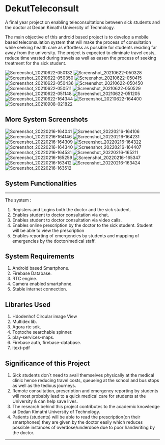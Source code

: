 # DekutTeleconsult
A final year project on enabling teleconsultations between sick students and the doctor at Dedan Kimathi University of Technology. 

The main objective of this android based project is to develop a mobile based teleconsulation system that will make the process of consultation while seeking health care as effortless as possible for students residing far away from the university.
The project is expected to eliminate travel costs, reduce time wasted during travels as well as easen the process of seeking treatment for the sick student.

![Screenshot_20210622-050132](https://user-images.githubusercontent.com/44303544/154270512-917511df-abb7-49e5-932f-6d5150c4bf1b.png)
![Screenshot_20210622-050328](https://user-images.githubusercontent.com/44303544/154270516-27014d12-d480-4469-a179-9a2e5abbcb02.png)
![Screenshot_20210622-050350](https://user-images.githubusercontent.com/44303544/154270530-abcd467d-aa81-401e-9290-3526daa99492.png)
![Screenshot_20210622-050415](https://user-images.githubusercontent.com/44303544/154270546-9e21ce05-e591-42cb-aed0-d7651933d63a.png)
![Screenshot_20210622-050436](https://user-images.githubusercontent.com/44303544/154270559-d1427646-4c5e-43fe-bbc8-4e98a9732d2d.png)
![Screenshot_20210622-050450](https://user-images.githubusercontent.com/44303544/154270564-86a9273c-788f-4654-b268-6f45ed71a68e.png)
![Screenshot_20210622-050511](https://user-images.githubusercontent.com/44303544/154270569-3ed154d2-91bc-4692-b076-549ea5d099df.png)
![Screenshot_20210622-050529](https://user-images.githubusercontent.com/44303544/154270415-17af30ac-27e7-4810-8b58-15af11d545c2.png)
![Screenshot_20210622-051148](https://user-images.githubusercontent.com/44303544/154270486-58cffd23-bf1e-4d42-8f1b-04ef561ba3fa.png)
![Screenshot_20210622-051205](https://user-images.githubusercontent.com/44303544/154270492-f7abde6c-2401-4c9c-8cbf-560c1d8f0531.png)
![Screenshot_20210622-164344](https://user-images.githubusercontent.com/44303544/154270497-10d0f143-a2aa-4ab1-b549-19a8a3f4a7c8.png)
![Screenshot_20210622-164400](https://user-images.githubusercontent.com/44303544/154270505-5253df04-db8a-4027-a406-0544dadf3dcb.png)
![Screenshot_20210908-021822](https://user-images.githubusercontent.com/44303544/154274442-3c58eda7-a915-4b28-afdc-b6f428d872af.png)


## More System Screenshots
![Screenshot_20220216-164041](https://user-images.githubusercontent.com/44303544/154287088-1e68391e-18c8-41c7-ac5e-cc8aebb46e44.png)
![Screenshot_20220216-164106](https://user-images.githubusercontent.com/44303544/154287094-f6b186da-6a03-4665-b3fd-442b826513cd.png)
![Screenshot_20220216-164146](https://user-images.githubusercontent.com/44303544/154287100-31a7d974-7ae1-402d-b1f1-bd557120645d.png)
![Screenshot_20220216-164231](https://user-images.githubusercontent.com/44303544/154287104-1de11f70-b11d-4ac6-a808-770582f41f8a.png)
![Screenshot_20220216-164309](https://user-images.githubusercontent.com/44303544/154287109-f3e9c154-5bea-4d99-9041-113c46f859c1.png)
![Screenshot_20220216-164322](https://user-images.githubusercontent.com/44303544/154287116-64c0598c-bed8-4b5a-9684-194d3b9af194.png)
![Screenshot_20220216-164340](https://user-images.githubusercontent.com/44303544/154287118-bc5463ea-a1b3-4414-ab13-86a5f5a9bed9.png)
![Screenshot_20220216-164407](https://user-images.githubusercontent.com/44303544/154287121-f6e5e0f1-4886-4ad8-9262-d9f34c1483b8.png)
![Screenshot_20220216-164531](https://user-images.githubusercontent.com/44303544/154287123-44b06145-6f0b-414f-898f-9fbbe19dce49.png)
![Screenshot_20220216-165211](https://user-images.githubusercontent.com/44303544/154287127-939368f2-92f5-4c0c-a4a6-073e94c4d01b.png)
![Screenshot_20220216-165259](https://user-images.githubusercontent.com/44303544/154287132-0e47a466-d4b4-47f6-86f9-6af165a6f98d.png)
![Screenshot_20220216-165347](https://user-images.githubusercontent.com/44303544/154287134-f91d7b4a-59a3-4995-81fe-ef57a9dd599f.png)
![Screenshot_20220216-163412](https://user-images.githubusercontent.com/44303544/154287138-44545031-9fa5-4b7a-b36a-baca24d12d69.png)
![Screenshot_20220216-163424](https://user-images.githubusercontent.com/44303544/154287139-59d58e9c-7513-4ca6-8181-096c2f2abf9e.png)
![Screenshot_20220216-163512](https://user-images.githubusercontent.com/44303544/154287080-8cfffa45-7624-4c88-9726-7170564e51d0.png)



## System Functionalities
---
The system :
1. Registers and Logins both the doctor and the sick student.
2. Enables student to doctor consultation via chat. 
3. Enables student to doctor consultation via video calls.
4. Enables online prescription by the doctor to the sick student. Student will be able to view the prescription
5. Enables reporting of emergencies by students and mapping of emergencies by the doctor/medical staff.

## System Requirements
1. Android based Smartphone.
2. Firebase Database.
3. RTC engine.
4. Camera enabled smartphone.
5. Stable internet connection.


## Libraries Used
1. Hdodenhof Circular image View 
2. Multidex lib.
3. Agora rtc sdk.
4. Toptoche searchable spinner.
5. play-services-maps.
6. Firebase auth, firebase-database.
7. itext-pdf

## Significance of this Project
1. Sick students don`t need to avail themselves physically at the medical clinic hence reducing travel costs, queueing at the school and bus stops as well as the tedious journeys.
2. Remote consultation, prescription and emergency reporting by students will most probably lead to a quick medical care for students at the University & can help save lives.
3. The research behind this project contributes to the academic knowledge at Dedan Kimathi University of Technology.
4. Patients (students) will be able to read the prescription(on their smartphones) they are given by the doctor easily which reduces possible instances of overdose/underdose due to poor handwriting by the doctor.

***
